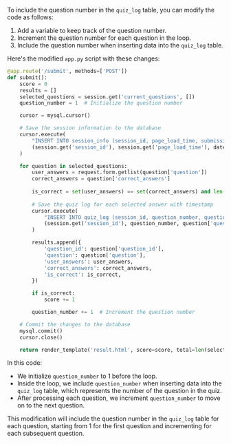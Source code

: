 To include the question number in the `quiz_log` table, you can modify the code as follows:

1. Add a variable to keep track of the question number.
2. Increment the question number for each question in the loop.
3. Include the question number when inserting data into the `quiz_log` table.

Here's the modified `app.py` script with these changes:

```python
@app.route('/submit', methods=['POST'])
def submit():
    score = 0
    results = []
    selected_questions = session.get('current_questions', [])
    question_number = 1  # Initialize the question number

    cursor = mysql.cursor()

    # Save the session information to the database
    cursor.execute(
        "INSERT INTO session_info (session_id, page_load_time, submission_time) VALUES (%s, %s, %s)",
        (session.get('session_id'), session.get('page_load_time'), datetime.now())
    )

    for question in selected_questions:
        user_answers = request.form.getlist(question['question'])
        correct_answers = question['correct_answers']
        
        is_correct = set(user_answers) == set(correct_answers) and len(user_answers) == len(correct_answers)  # Calculate correctness here
        
        # Save the quiz log for each selected answer with timestamp
        cursor.execute(
            "INSERT INTO quiz_log (session_id, question_number, question_id, question, user_answers, correct_answers, is_correct, answer_time, last_modified_time) VALUES (%s, %s, %s, %s, %s, %s, %s, %s, %s)",
            (session.get('session_id'), question_number, question['question_id'], question['question'], ', '.join(user_answers), ', '.join(correct_answers), is_correct, datetime.now(), request.form.get("last_modified_" + str(question['question_id'])))
        )

        results.append({
            'question_id': question['question_id'],
            'question': question['question'],
            'user_answers': user_answers,
            'correct_answers': correct_answers,
            'is_correct': is_correct,
        })

        if is_correct:
            score += 1

        question_number += 1  # Increment the question number

    # Commit the changes to the database
    mysql.commit()
    cursor.close()

    return render_template('result.html', score=score, total=len(selected_questions), results=results, selected_questions=selected_questions)
```

In this code:

- We initialize `question_number` to 1 before the loop.
- Inside the loop, we include `question_number` when inserting data into the `quiz_log` table, which represents the number of the question in the quiz.
- After processing each question, we increment `question_number` to move on to the next question.

This modification will include the question number in the `quiz_log` table for each question, starting from 1 for the first question and incrementing for each subsequent question.